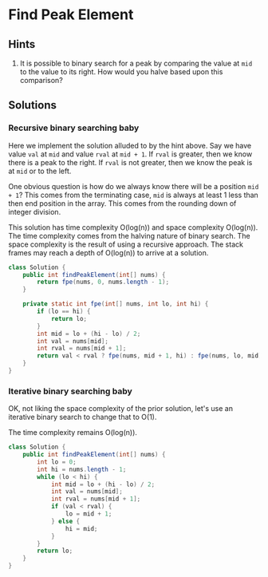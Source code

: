 # Find Peak Element

## Hints

1. It is possible to binary search for a peak by comparing the value at `mid`
   to the value to its right. How would you halve based upon this comparison?

## Solutions

### Recursive binary searching baby

Here we implement the solution alluded to by the hint above. Say we have
value `val` at `mid` and value `rval` at `mid + 1`. If `rval` is greater, then
we know there is a peak to the right. If `rval` is not greater, then we know
the peak is at `mid` or to the left.

One obvious question is how do we always know there will be a position
`mid + 1`? This comes from the terminating case, `mid` is always at least 1
less than then end position in the array. This comes from the rounding down
of integer division.

This solution has time complexity O(log(n)) and space complexity O(log(n)).
The time complexity comes from the halving nature of binary search. The space
complexity is the result of using a recursive approach. The stack frames may
reach a depth of O(log(n)) to arrive at a solution.

```java
class Solution {
    public int findPeakElement(int[] nums) {
        return fpe(nums, 0, nums.length - 1);
    }

    private static int fpe(int[] nums, int lo, int hi) {
        if (lo == hi) {
            return lo;
        }
        int mid = lo + (hi - lo) / 2;
        int val = nums[mid];
        int rval = nums[mid + 1];
        return val < rval ? fpe(nums, mid + 1, hi) : fpe(nums, lo, mid);
    }
}
```

### Iterative binary searching baby

OK, not liking the space complexity of the prior solution, let's use an
iterative binary search to change that to O(1).

The time complexity remains O(log(n)).

```java
class Solution {
    public int findPeakElement(int[] nums) {
        int lo = 0;
        int hi = nums.length - 1;
        while (lo < hi) {
            int mid = lo + (hi - lo) / 2;
            int val = nums[mid];
            int rval = nums[mid + 1];
            if (val < rval) {
                lo = mid + 1;
            } else {
                hi = mid;
            }
        }
        return lo;
    }
}
```
